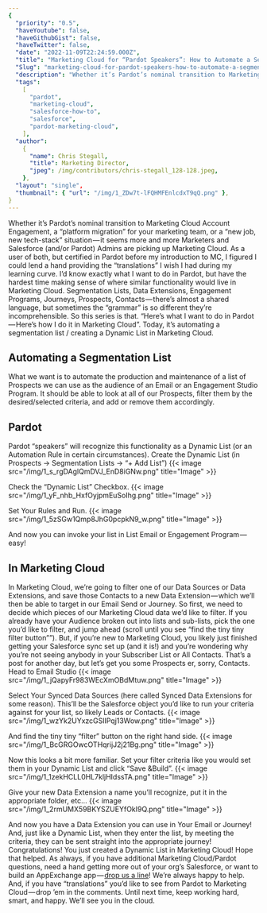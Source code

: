 ```yaml
---
{
  "priority": "0.5",
  "haveYoutube": false,
  "haveGithubGist": false,
  "haveTwitter": false,
  "date": "2022-11-09T22:24:59.000Z",
  "title": "Marketing Cloud for “Pardot Speakers”: How to Automate a Segmentation List / Dynamic Lists",
  "Slug": "marketing-cloud-for-pardot-speakers-how-to-automate-a-segmentation-list-dynamic-lists",
  "description": "Whether it’s Pardot’s nominal transition to Marketing Cloud Account Engagement, a “platform migration” for your marketing team, or a “new job, new tech-stack” situation — it seems more and more Marketers and Salesforce (and/or Pardot) Admins are picking up Marketing Cloud..",
  "tags":
    [
      "pardot",
      "marketing-cloud",
      "salesforce-how-to",
      "salesforce",
      "pardot-marketing-cloud",
    ],
  "author":
    {
      "name": Chris Stegall,
      "title": Marketing Director,
      "jpeg": /img/contributors/chris-stegall_128-128.jpeg,
    },
  "layout": "single",
  "thumbnail": { "url": "/img/1_ZDw7t-lFQHMFEnlcdxT9qQ.png" },
}
---
```


Whether it’s Pardot’s nominal transition to Marketing Cloud Account Engagement, a “platform migration” for your marketing team, or a “new job, new tech-stack” situation — it seems more and more Marketers and Salesforce (and/or Pardot) Admins are picking up Marketing Cloud.
As a user of both, but certified in Pardot before my introduction to MC, I figured I could lend a hand providing the “translations” I wish I had during my learning curve.
I’d know exactly what I want to do in Pardot, but have the hardest time making sense of where similar functionality would live in Marketing Cloud. Segmentation Lists, Data Extensions, Engagement Programs, Journeys, Prospects, Contacts — there’s almost a shared language, but sometimes the “grammar” is so different they’re incomprehensible.
So this series is that. “Here’s what I want to do in Pardot — Here’s how I do it in Marketing Cloud”. Today, it’s automating a segmentation list / creating a Dynamic List in Marketing Cloud.

## Automating a Segmentation List

What we want is to automate the production and maintenance of a list of Prospects we can use as the audience of an Email or an Engagement Studio Program. It should be able to look at all of our Prospects, filter them by the desired/selected criteria, and add or remove them accordingly.

## Pardot

Pardot “speakers” will recognize this functionality as a Dynamic List (or an Automation Rule in certain circumstances).
Create the Dynamic List (in Prospects -&gt; Segmentation Lists -&gt; “+ Add List”)
{{< image src="/img/1_s_rgDAglQmDVJ_EnD8iGNw.png" title="Image" >}}

Check the “Dynamic List” Checkbox.
{{< image src="/img/1_yF_nhb_HxfOyjpmEuSoIhg.png" title="Image" >}}

Set Your Rules and Run.
{{< image src="/img/1_5zSGw1Qmp8JhG0pcpkN9_w.png" title="Image" >}}

And now you can invoke your list in List Email or Engagement Program — easy!

## In Marketing Cloud

In Marketing Cloud, we’re going to filter one of our Data Sources or Data Extensions, and save those Contacts to a new Data Extension — which we’ll then be able to target in our Email Send or Journey.
So first, we need to decide which pieces of our Marketing Cloud data we’d like to filter. If you already have your Audience broken out into lists and sub-lists, pick the one you’d like to filter, and jump ahead (scroll until you see “find the tiny tiny filter button””).
But, if you’re new to Marketing Cloud, you likely just finished getting your Salesforce sync set up (and it is!) and you’re wondering why you’re not seeing anybody in your Subscriber List or All Contacts.
That’s a post for another day, but let’s get you some Prospects er, sorry, Contacts.
Head to Email Studio
{{< image src="/img/1_jQapyFr983WEcXmOBdMtuw.png" title="Image" >}}

Select Your Synced Data Sources (here called Synced Data Extensions for some reason). This’ll be the Salesforce object you’d like to run your criteria against for your list, so likely Leads or Contacts.
{{< image src="/img/1_wzYk2UYxzcGSlIPqj13Wow.png" title="Image" >}}

And find the tiny tiny “filter” button on the right hand side.
{{< image src="/img/1_BcGRGOwcOTHqrijJ2j21Bg.png" title="Image" >}}

Now this looks a bit more familiar. Set your filter criteria like you would set them in your Dynamic List and click “Save &amp;Build”.
{{< image src="/img/1_1zekHCLL0HL7kljHIdssTA.png" title="Image" >}}

Give your new Data Extension a name you’ll recognize, put it in the appropriate folder, etc…
{{< image src="/img/1_2rmUMX59BKYSZUEYfOkI9Q.png" title="Image" >}}

And now you have a Data Extension you can use in Your Email or Journey! And, just like a Dynamic List, when they enter the list, by meeting the criteria, they can be sent straight into the appropriate journey!
Congratulations! You just created a Dynamic List in Marketing Cloud!
Hope that helped. As always, if you have additional Marketing Cloud/Pardot questions, need a hand getting more out of your org’s Salesforce, or want to build an AppExchange app — [drop us a line](https://appexchange.salesforce.com/appxConsultingListingDetail?listingId=a0N30000001gF9jEAE)! We’re always happy to help.
And, if you have “translations” you’d like to see from Pardot to Marketing Cloud — drop ’em in the comments. Until next time, keep working hard, smart, and happy. We’ll see you in the cloud.
